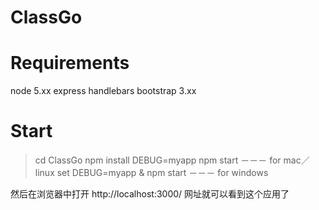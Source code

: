 # ClassGo

# Requirements 
node 5.xx
express
handlebars
bootstrap 3.xx

# Start
> cd ClassGo 
> npm install
> DEBUG=myapp npm start   －－－ for mac／linux
> set DEBUG=myapp & npm start －－－ for windows 

然后在浏览器中打开 http://localhost:3000/ 网址就可以看到这个应用了
